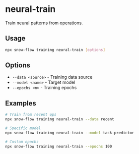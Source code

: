 # neural-train

Train neural patterns from operations.

## Usage
```bash
npx snow-flow training neural-train [options]
```

## Options
- `--data <source>` - Training data source
- `--model <name>` - Target model
- `--epochs <n>` - Training epochs

## Examples
```bash
# Train from recent ops
npx snow-flow training neural-train --data recent

# Specific model
npx snow-flow training neural-train --model task-predictor

# Custom epochs
npx snow-flow training neural-train --epochs 100
```
